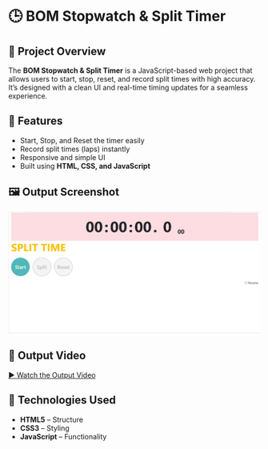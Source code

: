 # 🕒 BOM Stopwatch & Split Timer

## 📘  Project Overview
The **BOM Stopwatch & Split Timer** is a JavaScript-based web project that allows users to start, stop, reset, and record split times with high accuracy. It’s designed with a clean UI and real-time timing updates for a seamless experience.

## 🚀  Features
- Start, Stop, and Reset the timer easily  
- Record split times (laps) instantly  
- Responsive and simple UI  
- Built using **HTML, CSS, and JavaScript**

## 🖼️ Output Screenshot
![Stopwatch Output](https://github.com/Prajnapunya09/BOM-Stopwatch-and-Split-Timer/blob/main/stopwatch%20output%20img.jpg)

## 🎥 Output Video
[▶️ Watch the Output Video](https://github.com/Prajnapunya09/BOM-Stopwatch-and-Split-Timer/blob/main/output%20video(stopwatch).mp4)

## 🧠 Technologies Used
- **HTML5** – Structure  
- **CSS3** – Styling  
- **JavaScript** – Functionality  

